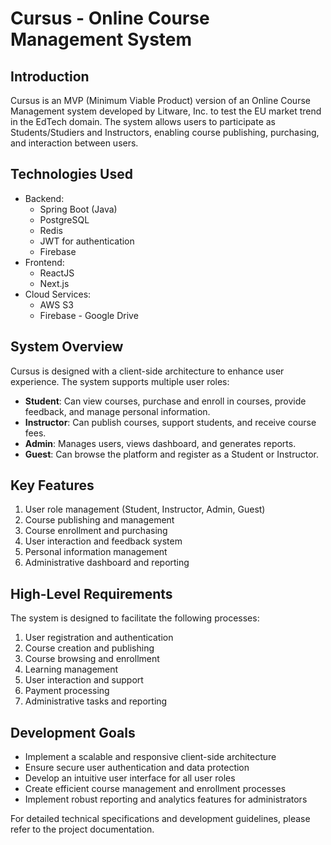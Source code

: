 # Cursus - Online Course Management System

## Introduction

Cursus is an MVP (Minimum Viable Product) version of an Online Course Management system developed by Litware, Inc. to test the EU market trend in the EdTech domain. The system allows users to participate as Students/Studiers and Instructors, enabling course publishing, purchasing, and interaction between users.

## Technologies Used

- Backend:
  - Spring Boot (Java)
  - PostgreSQL
  - Redis
  - JWT for authentication
  - Firebase
- Frontend:
  - ReactJS
  - Next.js
- Cloud Services:
  - AWS S3
  - Firebase - Google Drive

## System Overview

Cursus is designed with a client-side architecture to enhance user experience. The system supports multiple user roles:

- **Student**: Can view courses, purchase and enroll in courses, provide feedback, and manage personal information.
- **Instructor**: Can publish courses, support students, and receive course fees.
- **Admin**: Manages users, views dashboard, and generates reports.
- **Guest**: Can browse the platform and register as a Student or Instructor.

## Key Features

1. User role management (Student, Instructor, Admin, Guest)
2. Course publishing and management
3. Course enrollment and purchasing
4. User interaction and feedback system
5. Personal information management
6. Administrative dashboard and reporting

## High-Level Requirements

The system is designed to facilitate the following processes:

1. User registration and authentication
2. Course creation and publishing
3. Course browsing and enrollment
4. Learning management
5. User interaction and support
6. Payment processing
7. Administrative tasks and reporting

## Development Goals

- Implement a scalable and responsive client-side architecture
- Ensure secure user authentication and data protection
- Develop an intuitive user interface for all user roles
- Create efficient course management and enrollment processes
- Implement robust reporting and analytics features for administrators

For detailed technical specifications and development guidelines, please refer to the project documentation.
